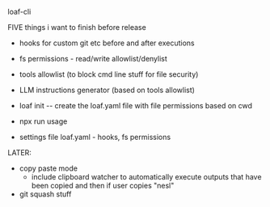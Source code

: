 

loaf-cli 


FIVE things i want to finish before release 

- hooks for custom git etc before and after executions
- fs permissions - read/write allowlist/denylist
- tools allowlist (to block cmd line stuff for file security)
- LLM instructions generator (based on tools allowlist)
- loaf init -- create the loaf.yaml file with file permissions based on cwd



- npx run usage
- settings file loaf.yaml - hooks, fs permissions 

LATER:

- copy paste mode 
    - include clipboard watcher to automatically execute outputs that have been copied and then if user copies "nesl" 
- git squash stuff
    